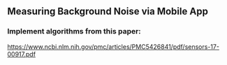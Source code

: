 ## Measuring Background Noise via Mobile App

### Implement algorithms from this paper:
https://www.ncbi.nlm.nih.gov/pmc/articles/PMC5426841/pdf/sensors-17-00917.pdf
